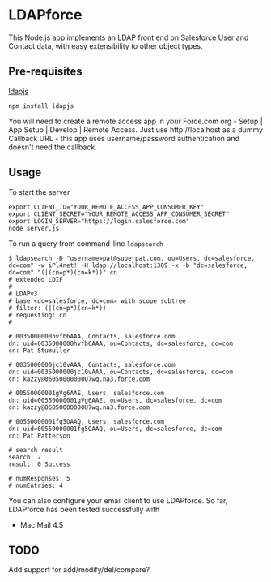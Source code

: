 LDAPforce
=========

This Node.js app implements an LDAP front end on Salesforce User and Contact data, with easy extensibility to other object types.

Pre-requisites
--------------

[ldapjs](http://ldapjs.org/)

    npm install ldapjs

You will need to create a remote access app in your Force.com org - Setup | App Setup | Develop | Remote Access. Just use http://localhost as a dummy Callback URL - this app uses username/password authentication and doesn't need the callback.
  
Usage
-----

To start the server

    export CLIENT_ID="YOUR_REMOTE_ACCESS_APP_CONSUMER_KEY"
    export CLIENT_SECRET="YOUR_REMOTE_ACCESS_APP_CONSUMER_SECRET"
    export LOGIN_SERVER="https://login.salesforce.com"
    node server.js
    
To run a query from command-line `ldapsearch`

    $ ldapsearch -D "username=pat@superpat.com, ou=Users, dc=salesforce, dc=com" -w iPl4net! -H ldap://localhost:1389 -x -b "dc=salesforce, dc=com" "(|(cn=p*)(cn=k*))" cn
    # extended LDIF
    #
    # LDAPv3
    # base <dc=salesforce, dc=com> with scope subtree
    # filter: (|(cn=p*)(cn=k*))
    # requesting: cn 
    #

    # 0035000000hvfb6AAA, Contacts, salesforce.com
    dn: uid=0035000000hvfb6AAA, ou=Contacts, dc=salesforce, dc=com
    cn: Pat Stumuller

    # 0035000000jc10vAAA, Contacts, salesforce.com
    dn: uid=0035000000jc10vAAA, ou=Contacts, dc=salesforce, dc=com
    cn: kazzy@06050000000U7wq.na3.force.com

    # 00550000001gVg6AAE, Users, salesforce.com
    dn: uid=00550000001gVg6AAE, ou=Users, dc=salesforce, dc=com
    cn: kazzy@06050000000U7wq.na3.force.com

    # 00550000001fg5OAAQ, Users, salesforce.com
    dn: uid=00550000001fg5OAAQ, ou=Users, dc=salesforce, dc=com
    cn: Pat Patterson

    # search result
    search: 2
    result: 0 Success

    # numResponses: 5
    # numEntries: 4
    
You can also configure your email client to use LDAPforce. So far, LDAPforce has been tested successfully with

* Mac Mail 4.5

TODO
----

Add support for add/modify/del/compare?